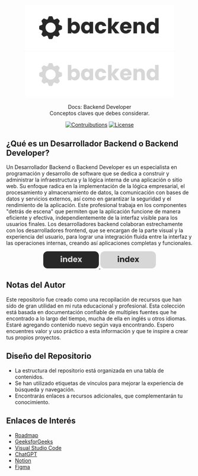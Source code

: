 <p align="center">
  <a href="https://github.com/tyronejosee/docs_backend#gh-light-mode-only" target="_blank">
    <img src="./assets/logo_light.svg" alt="logo-light" width="400">
  </a>
  <a href="https://github.com/tyronejosee/docs_backend#gh-dark-mode-only" target="_blank">
    <img src="./assets/logo_dark.svg" alt="logo-dark" width="400">
  </a>
</p>

<p align="center">
  Docs: Backend Developer <br>
  Conceptos claves que debes considerar.
<p>

<p align="center">
    <a href="#"><img src="https://img.shields.io/badge/contributions-yes-blue" alt="Contruibutions"></a>
    <a href="https://github.com/tyronejosee/docs_backend/blob/main/LICENSE"><img src="https://img.shields.io/badge/license-MIT-green" alt="License"></a>
</p>

## ¿Qué es un Desarrollador Backend o Backend Developer?

Un Desarrollador Backend o Backend Developer es un especialista en programación y desarrollo de software que se dedica a construir y administrar la infraestructura y la lógica interna de una aplicación o sitio web. Su enfoque radica en la implementación de la lógica empresarial, el procesamiento y almacenamiento de datos, la comunicación con bases de datos y servicios externos, así como en garantizar la seguridad y el rendimiento de la aplicación. Este profesional trabaja en los componentes "detrás de escena" que permiten que la aplicación funcione de manera eficiente y efectiva, independientemente de la interfaz visible para los usuarios finales. Los desarrolladores backend colaboran estrechamente con los desarrolladores frontend, que se encargan de la parte visual y la experiencia del usuario, para lograr una integración fluida entre la interfaz y las operaciones internas, creando así aplicaciones completas y funcionales.

<p align="center">
  <a href="https://github.com/tyronejosee/docs_backend/blob/main/docs/spa/index.md#gh-light-mode-only" target="_blank">
    <img src="./assets/buttom_index_light.svg" alt="logo-light" width="150">
  </a>
  <a href="https://github.com/tyronejosee/docs_backend/blob/main/docs/spa/index.md#gh-dark-mode-only" target="_blank">
    <img src="./assets/buttom_index_dark.svg" alt="logo-dark" width="150">
  </a>
</p>

## Notas del Autor

Este repositorio fue creado como una recopilación de recursos que han sido de gran utilidad en mi ruta educacional y profesional. Esta colección está basada en documentación confiable de multiples fuentes que he encontrado a lo largo del tiempo, mucha de ella en inglés u otros idiomas. Estaré agregando contenido nuevo según vaya encontrando. Espero encuentres valor y uso práctico a esta información y que te inspire a crear tus propios proyectos.

## Diseño del Repositorio

- La estructura del repositorio está organizada en una tabla de contenidos.
- Se han utilizado etiquetas de vínculos para mejorar la experiencia de búsqueda y navegación.
- Encontrarás enlaces a recursos adicionales, que complementarán tu conocimiento.

## Enlaces de Interés

- [Roadmap](https://roadmap.sh/)
- [GeeksforGeeks](https://www.geeksforgeeks.org/)
- [Visual Studio Code](https://code.visualstudio.com/)
- [ChatGPT](http://chat.openai.com/)
- [Notion](https://www.notion.so/)
- [Figma](https://www.figma.com/)
